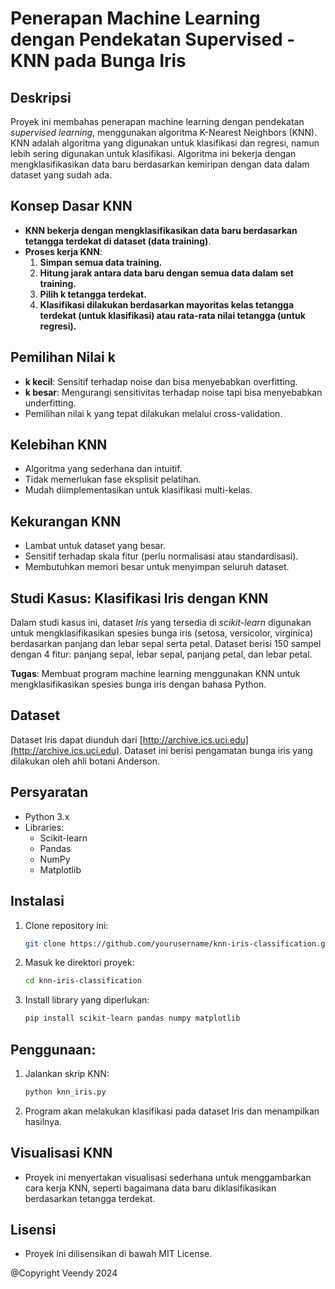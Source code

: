 # Penerapan Machine Learning dengan Pendekatan Supervised - KNN pada Bunga Iris

## Deskripsi

Proyek ini membahas penerapan machine learning dengan pendekatan _supervised learning_, menggunakan algoritma K-Nearest Neighbors (KNN). KNN adalah algoritma yang digunakan untuk klasifikasi dan regresi, namun lebih sering digunakan untuk klasifikasi. Algoritma ini bekerja dengan mengklasifikasikan data baru berdasarkan kemiripan dengan data dalam dataset yang sudah ada.

## Konsep Dasar KNN

- **KNN bekerja dengan mengklasifikasikan data baru berdasarkan tetangga terdekat di dataset (data training)**.
- **Proses kerja KNN**:
  1. **Simpan semua data training.**
  2. **Hitung jarak antara data baru dengan semua data dalam set training.**
  3. **Pilih k tetangga terdekat.**
  4. **Klasifikasi dilakukan berdasarkan mayoritas kelas tetangga terdekat (untuk klasifikasi) atau rata-rata nilai tetangga (untuk regresi).**

## Pemilihan Nilai k

- **k kecil**: Sensitif terhadap noise dan bisa menyebabkan overfitting.
- **k besar**: Mengurangi sensitivitas terhadap noise tapi bisa menyebabkan underfitting.
- Pemilihan nilai k yang tepat dilakukan melalui cross-validation.

## Kelebihan KNN

- Algoritma yang sederhana dan intuitif.
- Tidak memerlukan fase eksplisit pelatihan.
- Mudah diimplementasikan untuk klasifikasi multi-kelas.

## Kekurangan KNN

- Lambat untuk dataset yang besar.
- Sensitif terhadap skala fitur (perlu normalisasi atau standardisasi).
- Membutuhkan memori besar untuk menyimpan seluruh dataset.

## Studi Kasus: Klasifikasi Iris dengan KNN

Dalam studi kasus ini, dataset _Iris_ yang tersedia di _scikit-learn_ digunakan untuk mengklasifikasikan spesies bunga iris (setosa, versicolor, virginica) berdasarkan panjang dan lebar sepal serta petal. Dataset berisi 150 sampel dengan 4 fitur: panjang sepal, lebar sepal, panjang petal, dan lebar petal.

**Tugas**: Membuat program machine learning menggunakan KNN untuk mengklasifikasikan spesies bunga iris dengan bahasa Python.

## Dataset

Dataset Iris dapat diunduh dari [http://archive.ics.uci.edu](http://archive.ics.uci.edu). Dataset ini berisi pengamatan bunga iris yang dilakukan oleh ahli botani Anderson.

## Persyaratan

- Python 3.x
- Libraries:
  - Scikit-learn
  - Pandas
  - NumPy
  - Matplotlib

## Instalasi

1. Clone repository ini:
   ```bash
   git clone https://github.com/yourusername/knn-iris-classification.git
   ```
2. Masuk ke direktori proyek:
   ```bash
   cd knn-iris-classification
   ```
3. Install library yang diperlukan:
   ```bash
   pip install scikit-learn pandas numpy matplotlib
   ```

## Penggunaan:

1. Jalankan skrip KNN:
   ```bash
   python knn_iris.py
   ```
2. Program akan melakukan klasifikasi pada dataset Iris dan menampilkan hasilnya.

## Visualisasi KNN

- Proyek ini menyertakan visualisasi sederhana untuk menggambarkan cara kerja KNN, seperti bagaimana data baru diklasifikasikan berdasarkan tetangga terdekat.

## Lisensi

- Proyek ini dilisensikan di bawah MIT License.

@Copyright Veendy 2024
